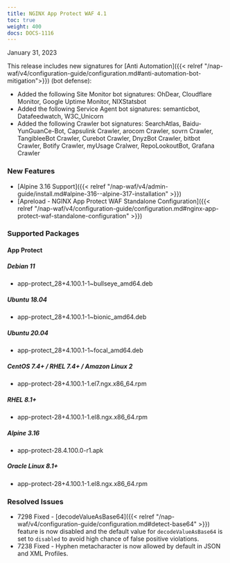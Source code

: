 ```yaml
---
title: NGINX App Protect WAF 4.1
toc: true
weight: 400
docs: DOCS-1116
---
```


January 31, 2023

This release includes new signatures for [Anti Automation]({{< relref "/nap-waf/v4/configuration-guide/configuration.md#anti-automation-bot-mitigation">}}) (bot defense):

- Added the following Site Monitor bot signatures: OhDear, Cloudflare Monitor, Google Uptime Monitor, NIXStatsbot
- Added the following Service Agent bot signatures: semanticbot, Datafeedwatch, W3C_Unicorn
- Added the following Crawler bot signatures: SearchAtlas, Baidu-YunGuanCe-Bot, Capsulink Crawler, arocom Crawler, sovrn Crawler, TangibleeBot Crawler, Curebot Crawler, DnyzBot Crawler, bitbot Crawler, Botify Crawler, myUsage Cralwer, RepoLookoutBot, Grafana Crawler

### New Features

- [Alpine 3.16 Support]({{< relref "/nap-waf/v4/admin-guide/install.md#alpine-316--alpine-317-installation" >}})
- [Apreload - NGINX App Protect WAF Standalone Configuration]({{< relref "/nap-waf/v4/configuration-guide/configuration.md#nginx-app-protect-waf-standalone-configuration" >}})

### Supported Packages

#### App Protect

##### Debian 11

- app-protect_28+4.100.1-1~bullseye_amd64.deb

##### Ubuntu 18.04

- app-protect_28+4.100.1-1~bionic_amd64.deb

##### Ubuntu 20.04

- app-protect_28+4.100.1-1~focal_amd64.deb

##### CentOS 7.4+ / RHEL 7.4+ / Amazon Linux 2

- app-protect-28+4.100.1-1.el7.ngx.x86_64.rpm

##### RHEL 8.1+

- app-protect-28+4.100.1-1.el8.ngx.x86_64.rpm

##### Alpine 3.16

- app-protect-28.4.100.0-r1.apk

##### Oracle Linux 8.1+

- app-protect-28+4.100.1-1.el8.ngx.x86_64.rpm


### Resolved Issues

- 7298 Fixed - [decodeValueAsBase64]({{< relref "/nap-waf/v4/configuration-guide/configuration.md#detect-base64" >}}) feature is now disabled and the default value for `decodeValueAsBase64` is set to `disabled` to avoid high chance of false positive violations.
- 7238 Fixed - Hyphen metacharacter is now allowed by default in JSON and XML Profiles.

